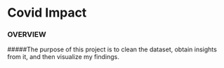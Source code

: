 # Covid Impact

### OVERVIEW
#####The purpose of this project is to clean the dataset, obtain insights from it, and then visualize my findings.
